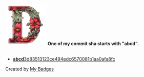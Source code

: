 <img src="https://github.com/my-badges/my-badges/blob/master/badges/abc-commit/abcd-commit.png?raw=true" alt="One of my commit sha starts with &quot;abcd&quot;." title="One of my commit sha starts with &quot;abcd&quot;." width="128">
<strong>One of my commit sha starts with &quot;abcd&quot;.</strong>
<br><br>

- <a href="https://github.com/Neptunium931/Cnetworking/commit/abcd3d83513123ce494edc6570081b1aa0afa8fc"><strong>abcd</strong>3d83513123ce494edc6570081b1aa0afa8fc</a>


Created by <a href="https://github.com/my-badges/my-badges">My Badges</a>